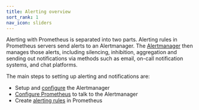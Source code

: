 ```yaml
---
title: Alerting overview
sort_rank: 1
nav_icon: sliders
---
```


Alerting with Prometheus is separated into two parts. Alerting rules in
Prometheus servers send alerts to an Alertmanager. The [Alertmanager](alertmanager.md)
then manages those alerts, including silencing, inhibition, aggregation and
sending out notifications via methods such as email, on-call notification systems, and chat platforms.

The main steps to setting up alerting and notifications are:

* Setup and [configure](configuration.md) the Alertmanager
* [Configure Prometheus](https://prometheus.io/docs/prometheus/latest/configuration/configuration/#alertmanager_config) to talk to the Alertmanager
* Create [alerting rules](https://prometheus.io/docs/prometheus/latest/configuration/alerting_rules/) in Prometheus
